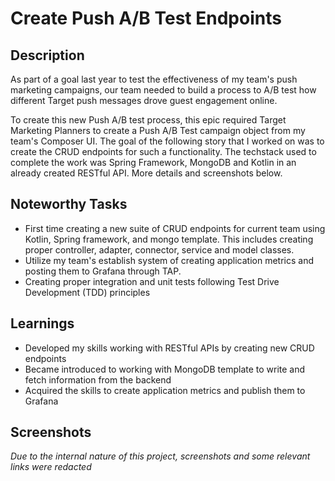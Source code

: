 # Create Push A/B Test Endpoints

## Description

As part of a goal last year to test the effectiveness of my team's push marketing campaigns, 
our team needed to build a process to A/B test how different Target push messages drove guest 
engagement online. 

To create this new Push A/B test process, this epic required Target Marketing Planners to create a
Push A/B Test campaign object from my team's Composer UI. 
The goal of the following story that I worked on was to create the CRUD endpoints for such a functionality.
The techstack used to complete the work was Spring Framework, MongoDB and Kotlin in an already created RESTful API. 
More details and screenshots below. 


## Noteworthy Tasks

- First time creating a new suite of CRUD endpoints for current team using Kotlin, Spring framework, and 
mongo template. This includes creating proper controller, adapter, connector, service and model classes. 
- Utilize my team's establish system of creating application metrics and posting them to Grafana through TAP.
- Creating proper integration and unit tests following Test Drive Development (TDD) principles
## Learnings

- Developed my skills working with RESTful APIs by creating new CRUD endpoints
- Became introduced to working with MongoDB template to write and fetch information from the backend
- Acquired the skills to create application metrics and publish them to Grafana

## Screenshots
*Due to the internal nature of this project, screenshots and some relevant links were redacted* 


